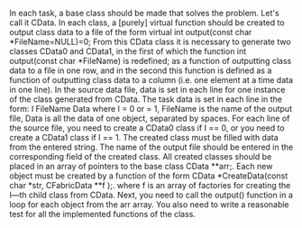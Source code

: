 In each task, a base class should be made that solves the problem. Let's call it CData. In each class, a [purely] virtual function should be created to output class data to a file of the form virtual int output(const char *FileName=NULL)=0; From this CData class it is necessary to generate two classes CData0 and CData1, in the first of which the function int output(const char *FileName) is redefined; as a function of outputting class data to a file in one row, and in the second this function is defined as a function of outputting class data to a column (i.e. one element at a time data in one line). In the source data file, data is set in each line for one instance of the class generated from CData. The task data is set in each line in the form: I FileName Data where I = 0 or = 1, FileName is the name of the output file, Data is all the data of one object, separated by spaces. For each line of the source file, you need to create a CData0 class if I == 0, or you need to create a CData1 class if I == 1. The created class must be filled with data from the entered string. The name of the output file should be entered in the corresponding field of the created class. All created classes should be placed in an array of pointers to the base class CData **arr;. Each new object must be created by a function of the form CData *CreateData(const char *str, CFabricData **f );. where f is an array of factories for creating the I—th child class from CData. Next, you need to call the output() function in a loop for each object from the arr array. You also need to write a reasonable test for all the implemented functions of the class.
